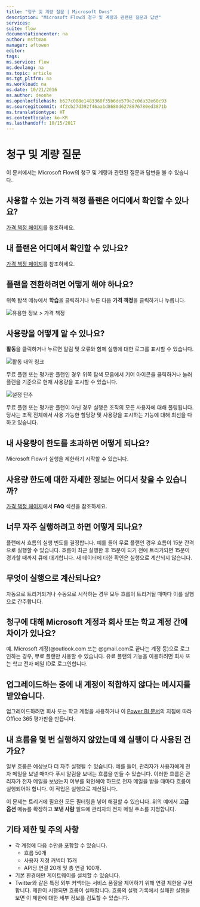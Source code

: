 ```yaml
---
title: "청구 및 계량 질문 | Microsoft Docs"
description: "Microsoft Flow의 청구 및 계량과 관련된 질문과 답변"
services: 
suite: flow
documentationcenter: na
author: msftman
manager: aftowen
editor: 
tags: 
ms.service: flow
ms.devlang: na
ms.topic: article
ms.tgt_pltfrm: na
ms.workload: na
ms.date: 10/21/2016
ms.author: deonhe
ms.openlocfilehash: b627c008e1483360f35b6de579e2c0da32e60c93
ms.sourcegitcommit: 4f2cb27d392f46aa1d8680d6278876780ed3871b
ms.translationtype: HT
ms.contentlocale: ko-KR
ms.lasthandoff: 10/15/2017
---
```

# <a name="billing-and-metering-questions"></a>청구 및 계량 질문
이 문서에서는 Microsoft Flow의 청구 및 계량과 관련된 질문과 답변을 볼 수 있습니다.

## <a name="where-can-i-find-out-what-pricing-plans-are-available"></a>사용할 수 있는 가격 책정 플랜은 어디에서 확인할 수 있나요?
[가격 책정 페이지](https://flow.microsoft.com/pricing/)를 참조하세요.

## <a name="where-can-i-find-out-what-my-plan-is"></a>내 플랜은 어디에서 확인할 수 있나요?
[가격 책정 페이지](https://flow.microsoft.com/pricing/)를 참조하세요.

## <a name="how-do-i-switch-plans"></a>플랜을 전환하려면 어떻게 해야 하나요?
위쪽 탐색 메뉴에서 **학습**을 클릭하거나 누른 다음 **가격 책정**을 클릭하거나 누릅니다.

![유용한 정보 > 가격 책정](./media/billing-questions/learn-pricing.png)

## <a name="how-do-i-know-how-much-ive-used"></a>사용량을 어떻게 알 수 있나요?
**활동**을 클릭하거나 누르면 알림 및 오류와 함께 실행에 대한 로그를 표시할 수 있습니다.

![활동 내역 링크](./media/billing-questions/activity-link.png)

무료 플랜 또는 평가판 플랜인 경우 위쪽 탐색 모음에서 기어 아이콘을 클릭하거나 눌러 플랜을 기준으로 현재 사용량을 표시할 수 있습니다.   

![설정 단추](./media/billing-questions/settings.png)

무료 플랜 또는 평가판 플랜이 아닌 경우 실행은 조직의 모든 사용자에 대해 풀링됩니다. 당사는 조직 전체에서 사용 가능한 할당량 및 사용량을 표시하는 기능에 대해 최선을 다하고 있습니다.

## <a name="what-happens-if-my-usage-exceeds-the-limits"></a>내 사용량이 한도를 초과하면 어떻게 되나요?
Microsoft Flow가 실행을 제한하기 시작할 수 있습니다.

## <a name="where-can-i-find-more-information-regarding-the-usage-limits"></a>사용량 한도에 대한 자세한 정보는 어디서 찾을 수 있습니까?
[가격 책정 페이지](https://flow.microsoft.com/pricing/)에서 **FAQ** 섹션을 참조하세요.

## <a name="what-happens-if-i-try-to-execute-runs-too-frequently"></a>너무 자주 실행하려고 하면 어떻게 되나요?
플랜에서 흐름의 실행 빈도를 결정합니다. 예를 들어 무료 플랜인 경우 흐름이 15분 간격으로 실행할 수 있습니다. 흐름이 최근 실행한 후 15분이 되기 전에 트리거되면 15분이 경과할 때까지 큐에 대기합니다. 새 데이터에 대한 확인은 실행으로 계산되지 않습니다.

## <a name="what-counts-as-a-run"></a>무엇이 실행으로 계산되나요?
자동으로 트리거되거나 수동으로 시작하는 경우 모두 흐름이 트리거될 때마다 이를 실행으로 간주합니다.

## <a name="are-there-differences-between-microsoft-accounts-and-work-or-school-accounts-for-billing"></a>청구에 대해 Microsoft 계정과 회사 또는 학교 계정 간에 차이가 있나요?
예. Microsoft 계정(@outlook.com 또는 @gmail.com로 끝나는 계정 등)으로 로그인하는 경우, 무료 플랜만 사용할 수 있습니다. 유료 플랜의 기능을 이용하려면 회사 또는 학교 전자 메일 ID로 로그인합니다.

## <a name="im-trying-to-upgrade-but-im-told-my-account-isnt-eligible"></a>업그레이드하는 중에 내 계정이 적합하지 않다는 메시지를 받았습니다.
업그레이드하려면 회사 또는 학교 계정을 사용하거나 이 [Power BI 문서](https://powerbi.microsoft.com/documentation/powerbi-admin-signing-up-for-power-bi-with-a-new-office-365-trial/)의 지침에 따라 Office 365 평가판을 만듭니다.

## <a name="why-did-i-run-out-of-runs-when-my-flow-only-ran-a-few-times"></a>내 흐름을 몇 번 실행하지 않았는데 왜 실행이 다 사용된 건가요?
일부 흐름은 예상보다 더 자주 실행될 수 있습니다. 예를 들어, 관리자가 사용자에게 전자 메일을 보낼 때마다 푸시 알림을 보내는 흐름을 만들 수 있습니다. 이러한 흐름은 관리자가 전자 메일을 보냈는지 여부를 확인해야 하므로 전자 메일을 받을 때마다 흐름이 실행되어야 합니다. 이 작업은 실행으로 계산됩니다.

이 문제는 트리거에 필요한 모든 필터링을 넣어 해결할 수 있습니다. 위의 예에서 **고급 옵션** 메뉴를 확장하고 **보낸 사람** 필드에 관리자의 전자 메일 주소를 지정합니다.

## <a name="other-limits-and-caveats"></a>기타 제한 및 주의 사항
* 각 계정에 다음 수만큼 포함할 수 있습니다.
  * 흐름 50개
  * 사용자 지정 커넥터 15개
  * API당 연결 20개 및 총 연결 100개.
* 기본 환경에만 게이트웨이를 설치할 수 있습니다.   
* Twitter와 같은 특정 외부 커넥터는 서비스 품질을 제어하기 위해 연결 제한을 구현합니다. 제한이 시행되면 흐름이 실패합니다. 흐름의 실행 기록에서 실패한 실행을 보면 이 제한에 대한 세부 정보를 검토할 수 있습니다.

